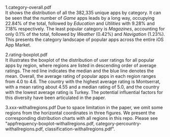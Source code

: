 1.category-overall.pdf    
It shows the distribution of all the 382,335 unique apps by category. It can be seen that the number of *Game* apps leads by a long way, occupying 22.84% of the total, followed by *Education* and *Utilities* with 9.28% and 7.18% respectively. The least popular category is *Magazines*, accounting for only 0.1% of the total, followed by *Weather* (0.42%) and *Navigation* (1.23%). This presents the category landscape of popular apps across the entire iOS App Market.

<!-- 2.category-percountry.pdf    
It presents the distribution of each app category overall and for each region. The regions are listed in descending order of the percentage of *Game* (the most popular category worldwide). In general, the *Game* apps leads by a long way, with around 23% of the total. In fact, *Game* apps have the greatest popularity, regardless of the region. Meanwhile, there are also categories that suffer from lower popularity in every region, such as *Weather* and *Magazines*. However, for an individual category, the degree of preference varies by region. For example, the *Utility* apps account for 4% (283) in Korea, compared to 12% (1,422) in China.

Understanding the favorability of categories across regions can serve as a guide for developers in designing and promoting apps. Developers should be aware that categories have diverse levels of popularity across regions. Further, since the preference for different categories varies from region to region, it is also important for developers to choose the right regional market. -->

2.rating-boxplot.pdf    
It illustrates the boxplot of the distribution of user ratings for all popular apps by region, where regions are listed in descending order of average ratings. The red line indicates the median and the blue line denotes the mean. Overall, the average rating of popular apps in each region ranges from 4.0 to 4.6. The country with the highest average rating is Montserrat, with a mean rating about 4.55 and a median rating of 5.0, and the country with the lowest average rating is Turkey. The potential influential factors for this diversity have been articulated in the paper.

3.xxx-withallregions.pdf 
Due to space limitation in the paper, we omit some regions from the horizontal coordinates in three figures. We present the corresponding distribution charts with all regions in this repo. Please see "appfrequency-boxplot-withallregions.pdf, category-percountry-withallregions.pdf, classification-withallregions.pdf".

